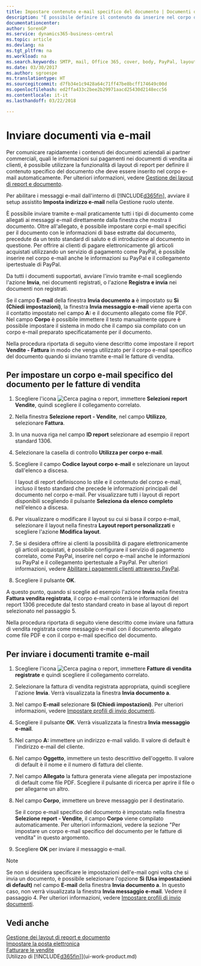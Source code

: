```yaml
---
title: Impostare contenuto e-mail specifico del documento | Documenti di Microsoft
description: "È possibile definire il contenuto da inserire nel corpo di un messaggio e-mail, ad esempio, un collegamento a PayPal. È anche possibile collegare documenti ai messaggi e-mail."
documentationcenter: 
author: SorenGP
ms.service: dynamics365-business-central
ms.topic: article
ms.devlang: na
ms.tgt_pltfrm: na
ms.workload: na
ms.search.keywords: SMTP, mail, Office 365, cover, body, PayPal, layout
ms.date: 03/30/2017
ms.author: sgroespe
ms.translationtype: HT
ms.sourcegitcommit: d7fb34e1c9428a64c71ff47be8bcff174649c00d
ms.openlocfilehash: ed2ffa433c2bee2b29971aacd25430d2148ecc56
ms.contentlocale: it-it
ms.lasthandoff: 03/22/2018

---
```

# <a name="send-documents-by-email"></a>Inviare documenti via e-mail
Per comunicare rapidamente i contenuti dei documenti aziendali ai partner commerciali, quali le informazioni sui pagamenti nei documenti di vendita ai clienti, è possibile utilizzare la funzionalità di layout di report per definire il contenuto specifico del documento che deve essere inserito nel corpo e-mail automaticamente. Per ulteriori informazioni, vedere [Gestione dei layout di report e documento](ui-manage-report-layouts.md).

Per abilitare i messaggi e-mail dall'interno di [!INCLUDE[d365fin](includes/d365fin_md.md)], avviare il setup assistito **Imposta indirizzo e-mail** nella Gestione ruolo utente.

È possibile inviare tramite e-mail praticamente tutti i tipi di documento come allegati ai messaggi e-mail direttamente dalla finestra che mostra il documento. Oltre all'allegato, è possibile impostare corpi e-mail specifici per il documento con le informazioni di base estratte dal documento, precedute da un testo standard di saluto e di introduzione al documento in questione. Per offrire ai clienti di pagare elettronicamente gli articoli acquistati utilizzando un servizio di pagamento come PayPal, è possibile inserire nel corpo e-mail anche le informazioni su PayPal e il collegamento ipertestuale di PayPal.

Da tutti i documenti supportati, avviare l'invio tramite e-mail scegliendo l'azione **Invia**, nei documenti registrati, o l'azione **Registra e invia** nei documenti non registrati.

Se il campo **E-mail** della finestra **Invia documento a** è impostato su **Sì (Chiedi impostazioni)**, la finestra **Invia messaggio e-mail** viene aperta con il contatto impostato nel campo **A:** e il documento allegato come file PDF. Nel campo **Corpo** è possibile immettere il testo manualmente oppure è possibile impostare il sistema in modo che il campo sia compilato con un corpo e-mail preparato specificatamente per il documento.

Nella procedura riportata di seguito viene descritto come impostare il report **Vendite - Fattura** in modo che venga utilizzato per il corpo e-mail specifico del documento quando si inviano tramite e-mail le fatture di vendita.

## <a name="to-set-up-a-document-specific-email-body-for-sales-invoices"></a>Per impostare un corpo e-mail specifico del documento per le fatture di vendita
1. Scegliere l'icona ![Cerca pagina o report](media/ui-search/search_small.png "Cerca pagina o report"), immettere **Selezioni report Vendite**, quindi scegliere il collegamento correlato.
2. Nella finestra **Selezione report - Vendite**, nel campo **Utilizzo**, selezionare **Fattura**.
3. In una nuova riga nel campo **ID report** selezionare ad esempio il report standard 1306.
4. Selezionare la casella di controllo **Utilizza per corpo e-mail**.
5. Scegliere il campo **Codice layout corpo e-mail** e selezionare un layout dall'elenco a discesa.

    I layout di report definiscono lo stile e il contenuto del corpo e-mail, incluso il testo standard che precede le informazioni principali del documento nel corpo e-mail. Per visualizzare tutti i layout di report disponibili scegliendo il pulsante **Seleziona da elenco completo** nell'elenco a discesa.
6. Per visualizzare o modificare il layout su cui si basa il corpo e-mail, selezionare il layout nella finestra **Layout report personalizzati** e scegliere l'azione **Modifica layout**.
7. Se si desidera offrire ai clienti la possibilità di pagare elettronicamente gli articoli acquistati, è possibile configurare il servizio di pagamento correlato, come PayPal, inserire nel corpo e-mail anche le informazioni su PayPal e il collegamento ipertestuale a PayPal. Per ulteriori informazioni, vedere [Abilitare i pagamenti clienti attraverso PayPal](sales-how-enable-payment-service-extensions.md).
8. Scegliere il pulsante **OK**.

A questo punto, quando si sceglie ad esempio l'azione **Invia** nella finestra **Fattura vendita registrata**, il corpo e-mail conterrà le informazioni del report 1306 precedute dal testo standard creato in base al layout di report selezionato nel passaggio 5.

Nella procedura riportata di seguito viene descritto come inviare una fattura di vendita registrata come messaggio e-mail con il documento allegato come file PDF e con il corpo e-mail specifico del documento.

## <a name="to-send-documents-by-email"></a>Per inviare i documenti tramite e-mail
1. Scegliere l'icona ![Cerca pagina o report](media/ui-search/search_small.png "Cerca pagina o report"), immettere **Fatture di vendita registrate** e quindi scegliere il collegamento correlato.
2. Selezionare la fattura di vendita registrata appropriata, quindi scegliere l'azione **Invia**. Verrà visualizzata la finestra **Invia documento a**.
3. Nel campo **E-mail** selezionare **Sì (Chiedi impostazioni)**. Per ulteriori informazioni, vedere [Impostare profili di invio documenti](sales-how-setup-document-send-profiles.md).
4. Scegliere il pulsante **OK**. Verrà visualizzata la finestra **Invia messaggio e-mail**.
5. Nel campo **A:** immettere un indirizzo e-mail valido. Il valore di default è l'indirizzo e-mail del cliente.
6. Nel campo **Oggetto**, immettere un testo descrittivo dell'oggetto. Il valore di default è il nome e il numero di fattura del cliente.
7. Nel campo **Allegato** la fattura generata viene allegata per impostazione di default come file PDF. Scegliere il pulsante di ricerca per aprire il file o per allegarne un altro.
8. Nel campo **Corpo**, immettere un breve messaggio per il destinatario.

    Se il corpo e-mail specifico del documento è impostato nella finestra **Selezione report - Vendite**, il campo **Corpo** viene compilato automaticamente. Per ulteriori informazioni, vedere la sezione "Per impostare un corpo e-mail specifico del documento per le fatture di vendita" in questo argomento.
9. Scegliere **OK** per inviare il messaggio e-mail.

> [!NOTE]  
>   Se non si desidera specificare le impostazioni dell'e-mail ogni volta che si invia un documento, è possibile selezionare l'opzione **Sì (Usa impostazioni di default)** nel campo **E-mail** della finestra **Invia documento a**. In questo caso, non verrà visualizzata la finestra **Invia messaggio e-mail**. Vedere il passaggio 4. Per ulteriori informazioni, vedere [Impostare profili di invio documenti](sales-how-setup-document-send-profiles.md).

## <a name="see-also"></a>Vedi anche
[Gestione dei layout di report e documento](ui-manage-report-layouts.md)  
[Impostare la posta elettronica](admin-how-setup-email.md)  
[Fatturare le vendite](sales-how-invoice-sales.md)  
[Utilizzo di [!INCLUDE[d365fin](includes/d365fin_md.md)]](ui-work-product.md)

